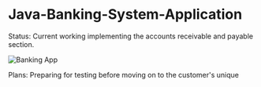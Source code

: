 # Java-Banking-System-Application

Status: Current working implementing the accounts receivable and payable section.


![Banking App](https://user-images.githubusercontent.com/84526474/145027870-5a9c7532-327a-41f7-ad8a-a6bd7700d866.png)


Plans: Preparing for testing before moving on to the customer's unique

